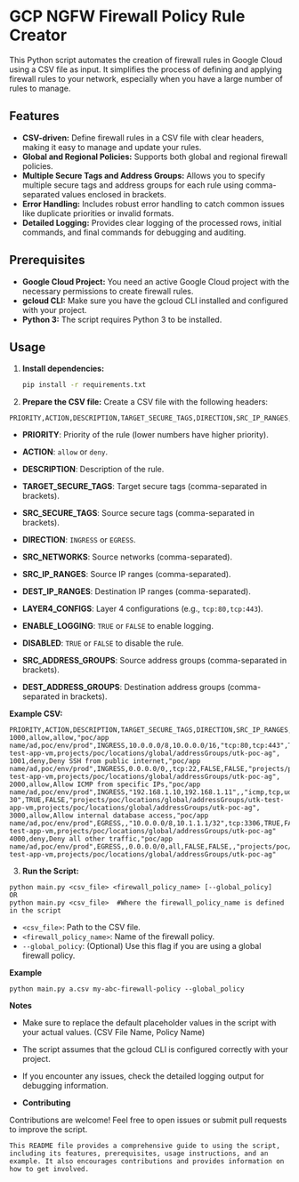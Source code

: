 # GCP NGFW Firewall Policy Rule Creator

This Python script automates the creation of firewall rules in Google Cloud using a CSV file as input. It simplifies the process of defining and applying firewall rules to your network, especially when you have a large number of rules to manage.

## Features

* **CSV-driven:** Define firewall rules in a CSV file with clear headers, making it easy to manage and update your rules.
* **Global and Regional Policies:** Supports both global and regional firewall policies.
* **Multiple Secure Tags and Address Groups:** Allows you to specify multiple secure tags and address groups for each rule using comma-separated values enclosed in brackets.
* **Error Handling:** Includes robust error handling to catch common issues like duplicate priorities or invalid formats.
* **Detailed Logging:** Provides clear logging of the processed rows, initial commands, and final commands for debugging and auditing.

## Prerequisites

* **Google Cloud Project:** You need an active Google Cloud project with the necessary permissions to create firewall rules.
* **gcloud CLI:** Make sure you have the gcloud CLI installed and configured with your project.
* **Python 3:** The script requires Python 3 to be installed.

## Usage

1. **Install dependencies:**
   ```bash
   pip install -r requirements.txt

2. **Prepare the CSV file:**
Create a CSV file with the following headers:

```
PRIORITY,ACTION,DESCRIPTION,TARGET_SECURE_TAGS,DIRECTION,SRC_IP_RANGES,DEST_IP_RANGES,LAYER4_CONFIGS,ENABLE_LOGGING,DISABLED,SRC_ADDRESS_GROUPS,DEST_ADDRESS_GROUPS
```
* **PRIORITY**: Priority of the rule (lower numbers have higher priority).

* **ACTION**: `allow` or `deny`.

* **DESCRIPTION**: Description of the rule.

* **TARGET_SECURE_TAGS**: Target secure tags (comma-separated in brackets).

* **SRC_SECURE_TAGS**: Source secure tags (comma-separated in brackets).

* **DIRECTION**: `INGRESS` or `EGRESS`.

* **SRC_NETWORKS**: Source networks (comma-separated).

* **SRC_IP_RANGES**: Source IP ranges (comma-separated).

* **DEST_IP_RANGES**: Destination IP ranges (comma-separated).

* **LAYER4_CONFIGS**: Layer 4 configurations (e.g., `tcp:80,tcp:443`).

* **ENABLE_LOGGING**: `TRUE` or `FALSE` to enable logging.

* **DISABLED**: `TRUE` or `FALSE` to disable the rule.

* **SRC_ADDRESS_GROUPS**: Source address groups (comma-separated in brackets).

* **DEST_ADDRESS_GROUPS**: Destination address groups (comma-separated in brackets).

**Example CSV:**
```
PRIORITY,ACTION,DESCRIPTION,TARGET_SECURE_TAGS,DIRECTION,SRC_IP_RANGES,DEST_IP_RANGES,LAYER4_CONFIGS,ENABLE_LOGGING,DISABLED,SRC_ADDRESS_GROUPS,DEST_ADDRESS_GROUPS
1000,allow,allow,"poc/app name/ad,poc/env/prod",INGRESS,10.0.0.0/8,10.0.0.0/16,"tcp:80,tcp:443",TRUE,FALSE,"projects/poc/locations/global/addressGroups/utk-test-app-vm,projects/poc/locations/global/addressGroups/utk-poc-ag",
1001,deny,Deny SSH from public internet,"poc/app name/ad,poc/env/prod",INGRESS,0.0.0.0/0,,tcp:22,FALSE,FALSE,"projects/poc/locations/global/addressGroups/utk-test-app-vm,projects/poc/locations/global/addressGroups/utk-poc-ag",
2000,allow,Allow ICMP from specific IPs,"poc/app name/ad,poc/env/prod",INGRESS,"192.168.1.10,192.168.1.11",,"icmp,tcp,udp:22-30",TRUE,FALSE,"projects/poc/locations/global/addressGroups/utk-test-app-vm,projects/poc/locations/global/addressGroups/utk-poc-ag",
3000,allow,Allow internal database access,"poc/app name/ad,poc/env/prod",EGRESS,,"10.0.0.0/8,10.1.1.1/32",tcp:3306,TRUE,FALSE,,"projects/poc/locations/global/addressGroups/utk-test-app-vm,projects/poc/locations/global/addressGroups/utk-poc-ag"
4000,deny,Deny all other traffic,"poc/app name/ad,poc/env/prod",EGRESS,,0.0.0.0/0,all,FALSE,FALSE,,"projects/poc/locations/global/addressGroups/utk-test-app-vm,projects/poc/locations/global/addressGroups/utk-poc-ag"
```

3. **Run the Script:**
```
python main.py <csv_file> <firewall_policy_name> [--global_policy]
OR
python main.py <csv_file>  #Where the firewall_policy_name is defined in the script
```
* `<csv_file>`: Path to the CSV file.
* `<firewall_policy_name>`: Name of the firewall policy.
* `--global_policy`: (Optional) Use this flag if you are using a global firewall policy.

**Example**
```
python main.py a.csv my-abc-firewall-policy --global_policy

```
**Notes**
* Make sure to replace the default placeholder values in the script with your actual values. (CSV File Name, Policy Name)
* The script assumes that the gcloud CLI is configured correctly with your project.
* If you encounter any issues, check the detailed logging output for debugging information.

* **Contributing**
  
Contributions are welcome! Feel free to open issues or submit pull requests to improve the script.

```
This README file provides a comprehensive guide to using the script, including its features, prerequisites, usage instructions, and an example. It also encourages contributions and provides information on how to get involved.
```
